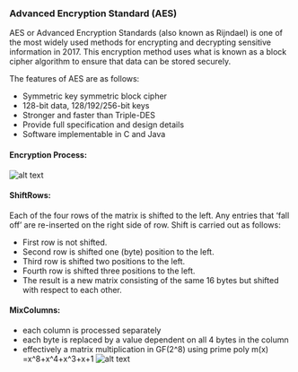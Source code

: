 ### Advanced Encryption Standard (AES)
AES or Advanced Encryption Standards (also known as Rijndael) is one of the most widely used methods for encrypting and decrypting sensitive information in 2017.
This encryption method uses what is known as a block cipher algorithm to ensure that data can be stored securely.

The features of AES are as follows:
* Symmetric key symmetric block cipher
* 128-bit data, 128/192/256-bit keys
* Stronger and faster than Triple-DES
* Provide full specification and design details
* Software implementable in C and Java

#### Encryption Process:
![alt text](https://www.tutorialspoint.com/cryptography/images/first_round_process.jpg)

#### ShiftRows: 
Each of the four rows of the matrix is shifted to the left. Any entries that ‘fall off’ are re-inserted on the right side of row. Shift is carried out as follows:
* First row is not shifted.
* Second row is shifted one (byte) position to the left.
* Third row is shifted two positions to the left.
* Fourth row is shifted three positions to the left.
* The result is a new matrix consisting of the same 16 bytes but shifted with respect to each other.

#### MixColumns:
* each column is processed separately
* each byte is replaced by a value dependent on all 4 bytes in the column
* effectively a matrix multiplication in GF(2^8) using prime poly m(x) =x^8+x^4+x^3+x+1
![alt text](https://lh6.googleusercontent.com/proxy/f_AI0fFJW5-318ylwKmCG0UeFkmbw615-H8UWE-P_hTMmZp709bHrmSJDnncATZCVQihCACgF02i7msXM5HFumowS5dPFTbQCD2qHHdz6JWn9rVqGBQw3duYMuVgZKKBshal3xvKVhe8u4mf9jKX-EqMNEnWbbUoE__7RQ=w1200-h630-p-k-no-nu)


